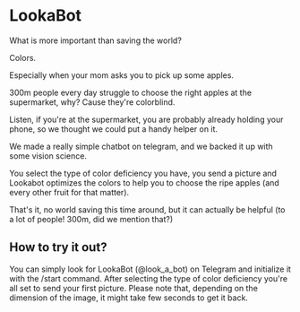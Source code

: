 # LookaBot

What is more important than saving the world?

Colors.

Especially when your mom asks you to pick up some apples.

300m people every day struggle to choose the right apples at the supermarket, why? Cause they're colorblind.

Listen, if you're at the supermarket, you are probably already holding your phone, so we thought we could put a handy helper on it. 

We made a really simple chatbot on telegram, and we backed it up with some vision science.

You select the type of color deficiency you have, you send a picture and Lookabot optimizes the colors to help you to choose the ripe apples (and every other fruit for that matter).

That's it, no world saving this time around, but it can actually be helpful (to a lot of people! 300m, did we mention that?)


## How to try it out?

You can simply look for LookaBot (@look_a_bot) on Telegram and initialize it with the /start command. After selecting the type of color deficiency you're all set to send your first picture. Please note that, depending on the dimension of the image, it might take few seconds to get it back.
